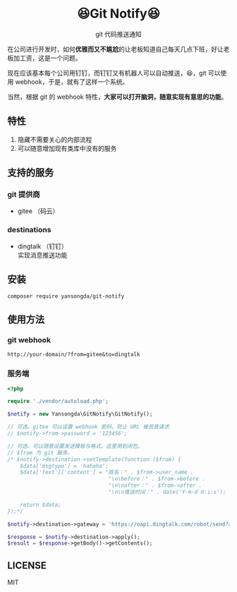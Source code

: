 <h1 align="center">😆Git Notify😆</h1>

<p align="center">
git 代码推送通知
</p>

在公司进行开发时，如何**优雅而又不尴尬**的让老板知道自己每天几点下班，好让老板加工资，这是一个问题。

现在应该基本每个公司用钉钉，而钉钉又有机器人可以自动推送，😆，git 可以使用 webhook，于是，就有了这样一个系统。

当然，根据 git 的 webhook 特性，**大家可以打开脑洞，随意实现有意思的功能**。

## 特性
1. 隐藏不需要关心的内部流程
2. 可以随意增加现有类库中没有的服务

## 支持的服务
### git 提供商
- gitee （码云）

### destinations
- dingtalk （钉钉）  
实现消息推送功能

## 安装
`composer require yansongda/git-notify`

## 使用方法

### git webhook
`http://your-domain/?from=gitee&to=dingtalk`

### 服务端
```php
<?php

require './vendor/autoload.php';

$notify = new Yansongda\GitNotify\GitNotify();

// 可选。gitee 可以设置 webhook 密码，防止 URL 被恶意请求
// $notify->from->password = '123456';

// 可选。可以随意设置发送模板与格式。这里用到闭包。
// $from 为 git 服务。
/* $notify->destination->setTemplate(function ($from) {
    $data['msgtype'] = 'hahaha';
    $data['text']['content'] = "姓名：" . $from->user_name .
                                "\n\before：" . $from->before .
                                "\n\nafter：" . $from->after .
                                "\n\n推送时间：" . date('Y-m-d H:i:s');

    return $data;
});*/

$notify->destination->gateway = 'https://oapi.dingtalk.com/robot/send?access_token=36c01ca8552fa8f9f6xxxxx';

$response = $notify->destination->apply();
$result = $response->getBody()->getContents();
```

## LICENSE
MIT

